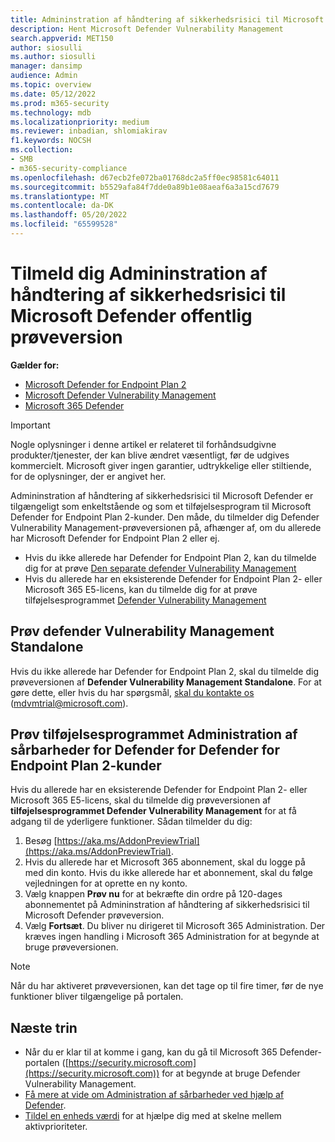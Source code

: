 ```yaml
---
title: Admininstration af håndtering af sikkerhedsrisici til Microsoft Defender offentlig prøveversion
description: Hent Microsoft Defender Vulnerability Management
search.appverid: MET150
author: siosulli
ms.author: siosulli
manager: dansimp
audience: Admin
ms.topic: overview
ms.date: 05/12/2022
ms.prod: m365-security
ms.technology: mdb
ms.localizationpriority: medium
ms.reviewer: inbadian, shlomiakirav
f1.keywords: NOCSH
ms.collection:
- SMB
- m365-security-compliance
ms.openlocfilehash: d67ecb2fe072ba01768dc2a5ff0ec98581c64011
ms.sourcegitcommit: b5529afa84f7dde0a89b1e08aeaf6a3a15cd7679
ms.translationtype: MT
ms.contentlocale: da-DK
ms.lasthandoff: 05/20/2022
ms.locfileid: "65599528"
---
```

# <a name="sign-up-for-microsoft-defender-vulnerability-management-public-preview"></a>Tilmeld dig Admininstration af håndtering af sikkerhedsrisici til Microsoft Defender offentlig prøveversion

**Gælder for:**

- [Microsoft Defender for Endpoint Plan 2](https://go.microsoft.com/fwlink/?linkid=2154037)
- [Microsoft Defender Vulnerability Management](index.yml)
- [Microsoft 365 Defender](https://go.microsoft.com/fwlink/?linkid=2118804)

> [!IMPORTANT]
> Nogle oplysninger i denne artikel er relateret til forhåndsudgivne produkter/tjenester, der kan blive ændret væsentligt, før de udgives kommercielt. Microsoft giver ingen garantier, udtrykkelige eller stiltiende, for de oplysninger, der er angivet her.

Admininstration af håndtering af sikkerhedsrisici til Microsoft Defender er tilgængeligt som enkeltstående og som et tilføjelsesprogram til Microsoft Defender for Endpoint Plan 2-kunder. Den måde, du tilmelder dig Defender Vulnerability Management-prøveversionen på, afhænger af, om du allerede har Microsoft Defender for Endpoint Plan 2 eller ej.

- Hvis du ikke allerede har Defender for Endpoint Plan 2, kan du tilmelde dig for at prøve [Den separate defender Vulnerability Management](#try-defender-vulnerability-management-standalone)
- Hvis du allerede har en eksisterende Defender for Endpoint Plan 2- eller Microsoft 365 E5-licens, kan du tilmelde dig for at prøve tilføjelsesprogrammet [Defender Vulnerability Management](#try-the-defender-vulnerability-management-add-on-for-defender-for-endpoint-plan-2-customers)

## <a name="try-defender-vulnerability-management-standalone"></a>Prøv defender Vulnerability Management Standalone

Hvis du ikke allerede har Defender for Endpoint Plan 2, skal du tilmelde dig prøveversionen af **Defender Vulnerability Management Standalone**. For at gøre dette, eller hvis du har spørgsmål, [skal du kontakte os](mailto:mdvmtrial@microsoft.com) (mdvmtrial@microsoft.com).

## <a name="try-the-defender-vulnerability-management-add-on-for-defender-for-endpoint-plan-2-customers"></a>Prøv tilføjelsesprogrammet Administration af sårbarheder for Defender for Defender for Endpoint Plan 2-kunder

Hvis du allerede har en eksisterende Defender for Endpoint Plan 2- eller Microsoft 365 E5-licens, skal du tilmelde dig prøveversionen af **tilføjelsesprogrammet Defender Vulnerability Management** for at få adgang til de yderligere funktioner. Sådan tilmelder du dig:

1. Besøg [https://aka.ms/AddonPreviewTrial](https://aka.ms/AddonPreviewTrial).
2. Hvis du allerede har et Microsoft 365 abonnement, skal du logge på med din konto. Hvis du ikke allerede har et abonnement, skal du følge vejledningen for at oprette en ny konto.
3. Vælg knappen **Prøv nu** for at bekræfte din ordre på 120-dages abonnementet på Admininstration af håndtering af sikkerhedsrisici til Microsoft Defender prøveversion.
4. Vælg **Fortsæt**. Du bliver nu dirigeret til Microsoft 365 Administration. Der kræves ingen handling i Microsoft 365 Administration for at begynde at bruge prøveversionen.

> [!NOTE]
> Når du har aktiveret prøveversionen, kan det tage op til fire timer, før de nye funktioner bliver tilgængelige på portalen.

## <a name="next-steps"></a>Næste trin

- Når du er klar til at komme i gang, kan du gå til Microsoft 365 Defender-portalen ([https://security.microsoft.com](https://security.microsoft.com)) for at begynde at bruge Defender Vulnerability Management.
- [Få mere at vide om Administration af sårbarheder ved hjælp af Defender](defender-vulnerability-management.md).
- [Tildel en enheds værdi](tvm-assign-device-value.md) for at hjælpe dig med at skelne mellem aktivprioriteter.
